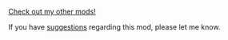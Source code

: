 [Check out my other mods!](https://modrinth.com/user/Loedje/mods)

If you have [suggestions](https://github.com/Loedje/server_chat_log_history/issues) regarding this mod, please let me know.
